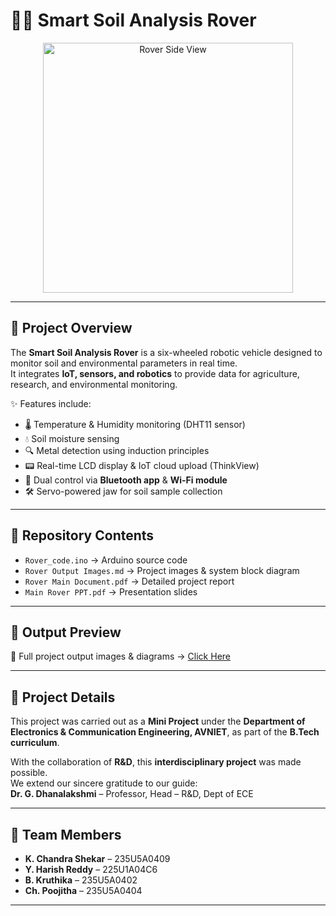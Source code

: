 # 🚜🌱 Smart Soil Analysis Rover  

<p align="center">
  <img src="https://github.com/user-attachments/assets/609e15cb-8bb1-4e83-ab85-e6c5b07f3364" alt="Rover Side View" width="400"/>
</p>

---

## 📌 Project Overview  
The **Smart Soil Analysis Rover** is a six-wheeled robotic vehicle designed to monitor soil and environmental parameters in real time.  
It integrates **IoT, sensors, and robotics** to provide data for agriculture, research, and environmental monitoring.  

✨ Features include:  
- 🌡️ Temperature & Humidity monitoring (DHT11 sensor)  
- 💧 Soil moisture sensing  
- 🔍 Metal detection using induction principles  
- 📟 Real-time LCD display & IoT cloud upload (ThinkView)  
- 📱 Dual control via **Bluetooth app** & **Wi-Fi module**  
- 🛠️ Servo-powered jaw for soil sample collection  

---

## 📂 Repository Contents  
- `Rover_code.ino` → Arduino source code  
- `Rover Output Images.md` → Project images & system block diagram  
- `Rover Main Document.pdf` → Detailed project report  
- `Main Rover PPT.pdf` → Presentation slides  

---

## 🚀 Output Preview  
🔹 Full project output images & diagrams → [Click Here](./Rover%20Output%20Images.md)  

---

## 📖 Project Details  
This project was carried out as a **Mini Project** under the **Department of Electronics & Communication Engineering, AVNIET**, as part of the **B.Tech curriculum**.  

With the collaboration of **R&D**, this **interdisciplinary project** was made possible.  
We extend our sincere gratitude to our guide:  
**Dr. G. Dhanalakshmi** – Professor, Head – R&D, Dept of ECE  

---

## 👥 Team Members  
- **K. Chandra Shekar** – 235U5A0409  
- **Y. Harish Reddy** – 225U1A04C6  
- **B. Kruthika** – 235U5A0402  
- **Ch. Poojitha** – 235U5A0404  

---

